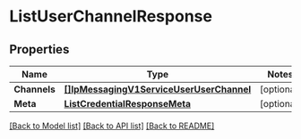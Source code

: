 # ListUserChannelResponse

## Properties
Name | Type | Notes
------------ | ------------- | -------------
**Channels** | [**[]IpMessagingV1ServiceUserUserChannel**](ip_messaging.v1.service.user.user_channel.md) | [optional] 
**Meta** | [**ListCredentialResponseMeta**](ListCredentialResponse_meta.md) | [optional] 

[[Back to Model list]](../README.md#documentation-for-models) [[Back to API list]](../README.md#documentation-for-api-endpoints) [[Back to README]](../README.md)


